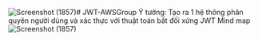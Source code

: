 ![Screenshot (1857)](https://github.com/user-attachments/assets/c553096b-5ac6-4f8e-834c-b527e0dd2cd2)# JWT-AWSGroup
Ý tưởng: Tạo ra 1 hệ thông phân quyên người dùng và xác thực với thuật toán bất đối xứng JWT
Mind map 
![Screenshot (1857)](https://github.com/user-attachments/assets/9ea97da6-17a2-485b-951c-d703633e075f)
